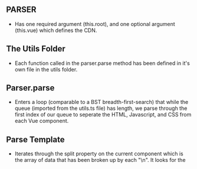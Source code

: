## PARSER
- Has one required argument (this.root), and one optional argument (this.vue) which defines the CDN. 

## The Utils Folder
- Each function called in the parser.parse method has been defined in it's own file in the utils folder. 

## Parser.parse
- Enters a loop (comparable to a BST breadth-first-search) that while the queue (imported from the utils.ts file) has length, we parse through the first index of our queue to seperate the HTML, Javascript, and CSS from each Vue component. 

## Parse Template
- Iterates through the split property on the current component which is the array of data that has been broken up by each "\n". It looks for the <template> tag, saves the date in between the two tags a string onto the current component object's template property. 
- We replace the value of the split to remove the data that has already been parsed

## Parse Script
- Iterates through the new, more concised split property on the current component. This time looking for the <script> tags. 
- Inside the script, we isolate the 'name' property, if found, we save it to the name property on the current component. If not, we define the name using the Utils.toKebab() method to traslate any multi-word names into kebab case (e.g. name: 'this-example-name').
- We then find everything inside our export default statement, this value is then saved onto the script property of the current component. 
- It then locates the 'components:' property, and uses this portion of the script to find any children relational components and then populate the queue in the correct order and assign the relationships in our data structure. 
  - We account for irregularities in construction of the components: property by stringifying the values before attempting to parse. 
- If the current component does have children, we instatiate a new SiblingList to track each child relationship
- It then iterates through foundChildren and invokes the SiblingList.add() method to add each child to the previous child as a sibling. 
